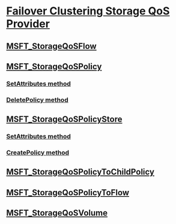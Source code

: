 # [Failover Clustering Storage QoS Provider](failover-clustering-storage-qos-mi-provider-portal.md)
## [MSFT_StorageQoSFlow](msft-storageqosflow.md)
## [MSFT_StorageQoSPolicy](msft-storageqospolicy.md)
### [SetAttributes method](setattributes-msft-storageqospolicy.md)
### [DeletePolicy method](deletepolicy-msft-storageqospolicy.md)
## [MSFT_StorageQoSPolicyStore](msft-storageqospolicystore.md)
### [SetAttributes method](msft-storageqospolicystore-setattributes.md)
### [CreatePolicy method](createpolicy-msft-storageqospolicystore.md)
## [MSFT_StorageQoSPolicyToChildPolicy](msft-storageqospolicytochildpolicy.md)
## [MSFT_StorageQoSPolicyToFlow](msft-storageqospolicytoflow.md)
## [MSFT_StorageQoSVolume](msft-storageqosvolume.md)

